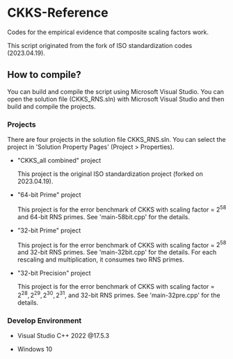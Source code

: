 # CKKS-Reference

Codes for the empirical evidence that composite scaling factors work. 

This script originated from the fork of ISO standardization codes (2023.04.19).



## How to compile?

You can build and compile the script using Microsoft Visual Studio. You can open the solution file (CKKS_RNS.sln) with Microsoft Visual Studio and then build and compile the projects. 

### Projects

There are four projects in the solution file CKKS_RNS.sln. You can select the project in 'Solution Property Pages' (Project > Properties).

- "CKKS_all combined" project
  
  This project is the original ISO standardization project (forked on 2023.04.19). 

- "64-bit Prime" project
  
  This project is for the error benchmark of CKKS with scaling factor = $2^{58}$  and 64-bit RNS primes. See 'main-58bit.cpp' for the details.

- "32-bit Prime" project
  
  This project is for the error benchmark of CKKS with scaling factor = $2^{58}$ and 32-bit RNS primes. See 'main-32bit.cpp' for the details. For each rescaling and multiplication, it consumes two RNS primes. 

- "32-bit Precision" project
  
  This project is for the error benchmark of CKKS with scaling factor = $2^{28}, 2^{29}, 2^{30}, 2^{31}$, and 32-bit RNS primes. See 'main-32pre.cpp' for the details. 

### Develop Environment

- Visual Studio C++ 2022 @17.5.3

- Windows 10


